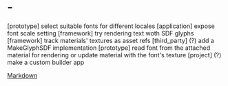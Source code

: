 # -
[prototype] select suitable fonts for different locales
[application] expose font scale setting
[framework] try rendering text woth SDF glyphs
[framework] track materials' textures as asset refs
[third_party] (?) add a MakeGlyphSDF implementation
[prototype] read font from the attached material for rendering or update material with the font's texture
[project] (?) make a custom builder app

[Markdown](https://www.markdownguide.org/basic-syntax/)
